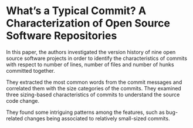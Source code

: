 

# What’s a Typical Commit? A Characterization of Open Source Software Repositories



In this paper, the authors investigated the version history of nine open source software projects in order to identify the characteristics of commits with respect to number of lines, number of files and number of hunks committed together.

They extracted the most common words from the commit messages and correlated them with the size categories of the commits. They examined three sizing-based characteristics of commits to understand the source code change.


They found some intriguing patterns among the features, such as bug-related changes being associated to relatively small-sized commits.





